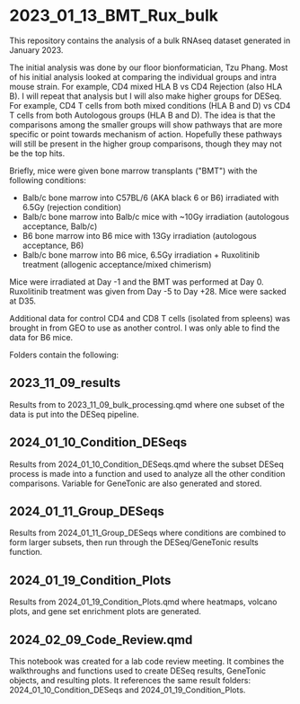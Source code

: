 # 2023_01_13_BMT_Rux_bulk

This repository contains the analysis of a bulk RNAseq dataset generated in January 2023.

The initial analysis was done by our floor bionformatician, Tzu Phang. Most of his initial analysis looked at comparing the individual groups and intra mouse strain. For example, CD4 mixed HLA B vs CD4 Rejection (also HLA B). I will repeat that analysis but I will also make higher groups for DESeq. For example, CD4 T cells from both mixed conditions (HLA B and D) vs CD4 T cells from both Autologous groups (HLA B and D). The idea is that the comparisons among the smaller groups will show pathways that are more specific or point towards mechanism of action. Hopefully these pathways will still be present in the higher group comparisons, though they may not be the top hits.

Briefly, mice were given bone marrow transplants ("BMT") with the following conditions:
- Balb/c bone marrow into C57BL/6 (AKA black 6 or B6) irradiated with 6.5Gy (rejection condition)
- Balb/c bone marrow into Balb/c mice with ~10Gy irradiation (autologous acceptance, Balb/c)
- B6 bone marrow into B6 mice with 13Gy irradiation (autologous acceptance, B6)
- Balb/c bone marrow into B6 mice, 6.5Gy irradiation + Ruxolitinib treatment (allogenic acceptance/mixed chimerism)

Mice were irradiated at Day -1 and the BMT was performed at Day 0. Ruxolitinib treatment was given from Day -5 to Day +28. Mice were sacked at D35.

Additional data for control CD4 and CD8 T cells (isolated from spleens) was brought in from GEO to use as another control. I was only able to find the data for B6 mice.

Folders contain the following:

## 2023_11_09_results
Results from to 2023_11_09_bulk_processing.qmd where one subset of the data is put into the DESeq pipeline.

## 2024_01_10_Condition_DESeqs
Results from 2024_01_10_Condition_DESeqs.qmd where the subset DESeq process is made into a function and used to analyze all the other condition comparisons. Variable for GeneTonic are also generated and stored.

## 2024_01_11_Group_DESeqs
Results from 2024_01_11_Group_DESeqs where conditions are combined to form larger subsets, then run through the DESeq/GeneTonic results function.

## 2024_01_19_Condition_Plots
Results from 2024_01_19_Condition_Plots.qmd where heatmaps, volcano plots, and gene set enrichment plots are generated. 

## 2024_02_09_Code_Review.qmd
This notebook was created for a lab code review meeting. It combines the walkthroughs and functions used to create DESeq results, GeneTonic objects, and resulting plots. It references the same result folders: 2024_01_10_Condition_DESeqs and 2024_01_19_Condition_Plots.
